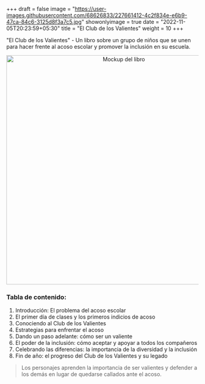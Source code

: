 +++
draft = false
image = "https://user-images.githubusercontent.com/68626833/227661412-4c2f834e-e6b9-47ca-84c6-3125d8f3a7c5.jpg"
showonlyimage = true
date = "2022-11-05T20:23:59+05:30"
title = "El Club de los Valientes"
weight = 10
+++

"El Club de los Valientes" - Un libro sobre un grupo de niños que se unen para hacer frente al acoso escolar y promover la inclusión en su escuela.
<!--more-->

<div>
    <p style = 'text-align:center;'>
    <img src="https://user-images.githubusercontent.com/68626833/227718720-2a9e0de5-7516-4d34-9d85-960631ba0592.png" alt="Mockup del libro" width="600px">
</p>
</div>

### Tabla de contenido:

1. Introducción: El problema del acoso escolar
1. El primer día de clases y los primeros indicios de acoso
1. Conociendo al Club de los Valientes
1. Estrategias para enfrentar el acoso
1. Dando un paso adelante: cómo ser un valiente
1. El poder de la inclusión: cómo aceptar y apoyar a todos los compañeros
1. Celebrando las diferencias: la importancia de la diversidad y la inclusión
2. Fin de año: el progreso del Club de los Valientes y su legado

> Los personajes aprenden la importancia de ser valientes y defender a los demás en lugar de quedarse callados ante el acoso.
